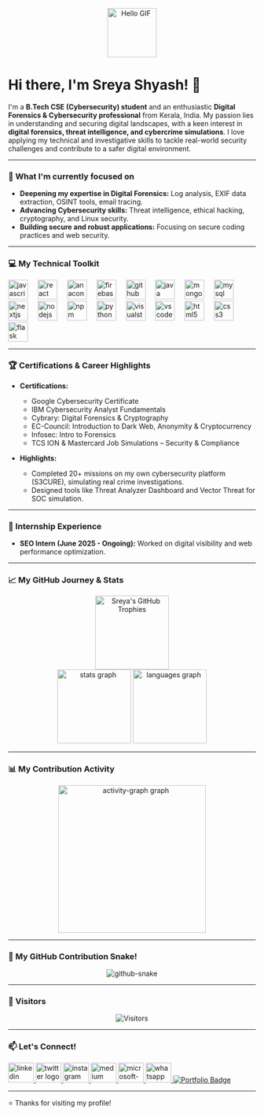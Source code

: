 <div align="center">
  <img src="https://media.giphy.com/media/RbDKzvYryuKBq/giphy.gif" width="100px" alt="Hello GIF">
</div>

# Hi there, I'm Sreya Shyash! 👋

I'm a **B.Tech CSE (Cybersecurity) student** and an enthusiastic **Digital Forensics & Cybersecurity professional** from Kerala, India. My passion lies in understanding and securing digital landscapes, with a keen interest in **digital forensics, threat intelligence, and cybercrime simulations**. I love applying my technical and investigative skills to tackle real-world security challenges and contribute to a safer digital environment.

---

### 🌱 What I'm currently focused on

-   **Deepening my expertise in Digital Forensics:** Log analysis, EXIF data extraction, OSINT tools, email tracing.
-   **Advancing Cybersecurity skills:** Threat intelligence, ethical hacking, cryptography, and Linux security.
-   **Building secure and robust applications:** Focusing on secure coding practices and web security.

---

### 💻 My Technical Toolkit

<div align="left">
  <!-- Devicons provide a wide range of popular tech icons -->
  <img src="https://cdn.jsdelivr.net/gh/devicons/devicon/icons/javascript/javascript-original.svg" height="40" alt="javascript logo"  />
  <img width="12" />
  <img src="https://cdn.jsdelivr.net/gh/devicons/devicon/icons/react/react-original.svg" height="40" alt="react logo"  />
  <img width="12" />
  <img src="https://cdn.jsdelivr.net/gh/devicons/devicon/icons/anaconda/anaconda-original.svg" height="40" alt="anaconda logo"  />
  <img width="12" />
  <img src="https://cdn.jsdelivr.net/gh/devicons/devicon/icons/firebase/firebase-plain.svg" height="40" alt="firebase logo"  />
  <img width="12" />
  <img src="https://cdn.jsdelivr.net/gh/devicons/devicon/icons/github/github-original.svg" height="40" alt="github logo"  />
  <img width="12" />
  <img src="https://cdn.jsdelivr.net/gh/devicons/devicon/icons/java/java-original.svg" height="40" alt="java logo"  />
  <img width="12" />
  <img src="https://cdn.jsdelivr.net/gh/devicons/devicon/icons/mongodb/mongodb-original.svg" height="40" alt="mongodb logo"  />
  <img width="12" />
  <img src="https://cdn.jsdelivr.net/gh/devicons/devicon/icons/mysql/mysql-original.svg" height="40" alt="mysql logo"  />
  <img width="12" />
  <img src="https://cdn.jsdelivr.net/gh/devicons/devicon/icons/nextjs/nextjs-original.svg" height="40" alt="nextjs logo"  />
  <img width="12" />
  <img src="https://cdn.jsdelivr.net/gh/devicons/devicon/icons/nodejs/nodejs-original.svg" height="40" alt="nodejs logo"  />
  <img width="12" />
  <img src="https://cdn.jsdelivr.net/gh/devicons/devicon/icons/npm/npm-original-wordmark.svg" height="40" alt="npm logo"  />
  <img width="12" />
  <img src="https://cdn.jsdelivr.net/gh/devicons/devicon/icons/python/python-original.svg" height="40" alt="python logo"  />
  <img width="12" />
  <img src="https://cdn.jsdelivr.net/gh/devicons/devicon/icons/visualstudio/visualstudio-plain.svg" height="40" alt="visualstudio logo"  />
  <img width="12" />
  <img src="https://cdn.jsdelivr.net/gh/devicons/devicon/icons/vscode/vscode-original.svg" height="40" alt="vscode logo"  />
  <img width="12" />
  <img src="https://cdn.jsdelivr.net/gh/devicons/devicon/icons/html5/html5-original.svg" height="40" alt="html5 logo"  />
  <img width="12" />
  <img src="https://cdn.jsdelivr.net/gh/devicons/devicon/icons/css3/css3-original.svg" height="40" alt="css3 logo"  />
  <img width="12" />
  <img src="https://cdn.jsdelivr.net/gh/devicons/devicon/icons/flask/flask-original.svg" height="40" alt="flask logo"  />
</div>


---

### 🏆 Certifications & Career Highlights

-   **Certifications:**
    -   Google Cybersecurity Certificate
    -   IBM Cybersecurity Analyst Fundamentals
    -   Cybrary: Digital Forensics & Cryptography
    -   EC-Council: Introduction to Dark Web, Anonymity & Cryptocurrency
    -   Infosec: Intro to Forensics
    -   TCS ION & Mastercard Job Simulations – Security & Compliance

-   **Highlights:**
    -   Completed 20+ missions on my own cybersecurity platform (S3CURE), simulating real crime investigations.
    -   Designed tools like Threat Analyzer Dashboard and Vector Threat for SOC simulation.

---

### 💼 Internship Experience

-   **SEO Intern (June 2025 - Ongoing):** Worked on digital visibility and web performance optimization.

---

### 📈 My GitHub Journey & Stats

<div align="center">
  <!-- GitHub Trophy Cards -->
  <img src="https://github-profile-trophy.vercel.app/?username=sreya-s19&theme=dracula&column=-1&row=1&margin-w=8&margin-h=8&no-bg=false&no-frame=false&order=4" height="150" alt="Sreya's GitHub Trophies" />
  <br/>
  <!-- GitHub Stats Card -->
  <img src="https://github-readme-stats.vercel.app/api?username=sreya-s19&hide_title=false&hide_rank=false&show_icons=true&include_all_commits=true&count_private=true&disable_animations=false&theme=dracula&locale=en&hide_border=false&order=1" height="150" alt="stats graph"  />
  <!-- GitHub Languages Card -->
  <img src="https://github-readme-stats.vercel.app/api/top-langs?username=sreya-s19&locale=en&hide_title=false&layout=compact&card_width=320&langs_count=5&theme=dracula&hide_border=false&order=2" height="150" alt="languages graph"  />
</div>

---

### 📊 My Contribution Activity

<div align="center">
  <!-- GitHub Activity Graph (if configured for your repo) -->
  <img src="https://github-readme-activity-graph.vercel.app/graph?username=sreya-s19&radius=16&theme=dracula&area=true&order=5" height="300" alt="activity-graph graph"  />
</div>

---

### 🐍 My GitHub Contribution Snake!

<div align="center">
  <!-- This image will only show after you set up the GitHub Action for the snake animation and it runs successfully. -->
  <!-- Check https://github.com/Platane/snk for setup instructions. -->
  <img src="https://raw.githubusercontent.com/sreya-s19/sreya-s19/output/snake.svg" alt="github-snake" />
</div>

---

### 👋 Visitors

<div align="center">
  <img src="https://visitor-badge.laobi.icu/badge?page_id=SreyaShyash.SreyaShyash" alt="Visitors"/>
</div>

---

### 📫 Let's Connect!

<div align="left">
  <a href="https://www.linkedin.com/in/sreya-shyjash/" target="_blank">
    <img src="https://raw.githubusercontent.com/maurodesouza/profile-readme-generator/master/src/assets/icons/social/linkedin/default.svg" width="52" height="40" alt="linkedin logo"  />
  </a>
  <a href="https://twitter.com/srreyya__" target="_blank">
    <img src="https://raw.githubusercontent.com/maurodesouza/profile-readme-generator/master/src/assets/icons/social/twitter/default.svg" width="52" height="40" alt="twitter logo"  />
  </a>
  <a href="https://instagram.com/srreyya__" target="_blank">
    <img src="https://raw.githubusercontent.com/maurodesouza/profile-readme-generator/master/src/assets/icons/social/instagram/default.svg" width="52" height="40" alt="instagram logo"  />
  </a>
  <a href="https://medium.com/@sreyashyjash" target="_blank">
    <img src="https://raw.githubusercontent.com/maurodesouza/profile-readme-generator/master/src/assets/icons/social/medium/default.svg" width="52" height="40" alt="medium logo"  />
  </a>
  <a href="mailto:sreyashyjash@gmail.com" target="_blank">
    <img src="https://raw.githubusercontent.com/maurodesouza/profile-readme-generator/master/src/assets/icons/social/microsoft-outlook/default.svg" width="52" height="40" alt="microsoft-outlook logo"  />
  </a>
  <a href="https://wa.me/918921716475" target="_blank">
    <img src="https://raw.githubusercontent.com/maurodesouza/profile-readme-generator/master/src/assets/icons/social/whatsapp/default.svg" width="52" height="40" alt="whatsapp logo"  />
  </a>
  <a href="https://cyberdiaries.netlify.app/" target="_blank"> <!-- Added your portfolio link here -->
    <img src="https://img.shields.io/badge/Portfolio-2C2C2C?style=flat&logo=netlify&logoColor=white" alt="Portfolio Badge"/>
  </a>
</div>

---

⭐️ Thanks for visiting my profile!
